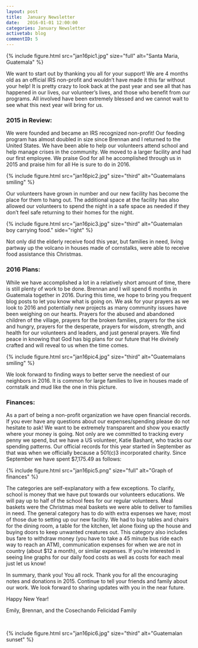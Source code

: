 ```yaml
---
layout: post
title:  January Newsletter
date:   2016-01-01 12:00:00
categories: January Newsletter
activetab: blog
commentID: 5
---
```


{% include figure.html src="jan16pic1.jpg" size="full" alt="Santa Maria, Guatemala" %}

We want to start out by thanking you all for your support! We are 4 months old as an official IRS non-profit and wouldn’t have made it this far without your help! It is pretty crazy to look back at the past year and see all that has happened in our lives, our volunteer’s lives, and those who benefit from our programs. All involved have been extremely blessed and we cannot wait to see what this next year will bring for us. 

<h3>2015 in Review:</h3>

We were founded and became an IRS recognized non-profit! Our feeding program has almost doubled in size since Brennan and I returned to the United States. We have been able to help our volunteers attend school and help manage crises in the community. We moved to a larger facility and had our first employee.  We praise God for all he accomplished through us in 2015 and praise him for all He is sure to do in 2016. 

{% include figure.html src="jan16pic2.jpg" size="third" alt="Guatemalans smiling" %}

Our volunteers have grown in number and our new facility has become the place for them to hang out. The additional space at the facility has also allowed our volunteers to spend the night in a safe space as needed if they don’t feel safe returning to their homes for the night. 

{% include figure.html src="jan16pic3.jpg" size="third" alt="Guatemalan boy carrying food." side="right" %}

Not only did the elderly receive food this year, but families in need, living partway up the volcano in houses made of cornstalks, were able to receive food assistance this Christmas. 

<h3>2016 Plans:</h3>

While we have accomplished a lot in a relatively short amount of time, there is still plenty of work to be done. Brennan and I will spend 6 months in Guatemala together in 2016. During this time, we hope to bring you frequent blog posts to let you know what is going on. We ask for your prayers as we look to 2016 and potentially new projects as many community issues have been weighing on our hearts. Prayers for the abused and abandoned children of the village, prayers for the broken families, prayers for the sick and hungry, prayers for the desperate, prayers for wisdom, strength, and health for our volunteers and leaders, and just general prayers. We find peace in knowing that God has big plans for our future that He divinely crafted and will reveal to us when the time comes.

{% include figure.html src="jan16pic4.jpg" size="third" alt="Guatemalans smiling" %}

We look forward to finding ways to better serve the neediest of our neighbors in 2016. It is common for large families to live in houses made of cornstalk and mud like the one in this picture. 

<h3>Finances:</h3>

As a part of being a non-profit organization we have open financial records. If you ever have any questions about our expenses/spending please do not hesitate to ask! We want to be extremely transparent and show you exactly where your money is going. Not only are we committed to tracking every penny we spend, but we have a US volunteer, Katie Bashant, who tracks our spending patterns. Our official records for this year started in September as that was when we officially because a 501(c)3 incorporated charity. Since September  we have spent $7,175.49 as follows:

{% include figure.html src="jan16pic5.png" size="full" alt="Graph of finances" %}

The categories are self-explanatory with a few exceptions. To clarify, school is money that we have put towards our volunteers educations. We will pay up to half of the school fees for our regular volunteers. Meal baskets were the Christmas meal baskets we were able to deliver to families in need. The general category has to do with extra expenses we have; most of those due to setting up our new facility. We had to buy tables and chairs for the dining room, a table for the kitchen, let alone fixing up the house and buying doors to keep unwanted creatures out.  This category also includes bus fare to withdraw money (you have to take a 45 minute bus ride each way to reach an ATM), communication expenses for when we are not in country (about $12 a month), or similar expenses.  If you’re interested in seeing line graphs for our daily food costs as well as costs for each meal just let us know! 

In summary, thank you! You all rock. Thank you for all the encouraging notes and donations in 2015. Continue to tell your friends and family about our work. We look forward to sharing updates with you in the near future.

<p class="meta">Happy New Year!</p>

<p class="meta">Emily, Brennan, and the Cosechando Felicidad Family</p>

&nbsp;

{% include figure.html src="jan16pic6.jpg" size="third" alt="Guatemalan sunset" %}